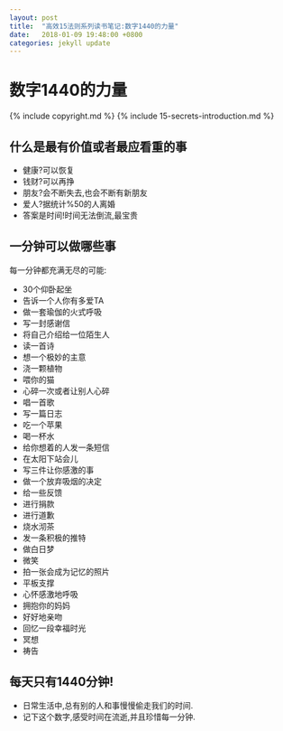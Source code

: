 ```yaml
---
layout: post
title:  "高效15法则系列读书笔记:数字1440的力量"
date:   2018-01-09 19:48:00 +0800
categories: jekyll update
---
```


# 数字1440的力量 #

{% include copyright.md %}
{% include 15-secrets-introduction.md %}

## 什么是最有价值或者最应看重的事 ##

  * 健康?可以恢复
  * 钱财?可以再挣
  * 朋友?会不断失去,也会不断有新朋友
  * 爱人?据统计%50的人离婚
  * 答案是时间!时间无法倒流,最宝贵

## 一分钟可以做哪些事 ##

每一分钟都充满无尽的可能:

  * 30个仰卧起坐
  * 告诉一个人你有多爱TA
  * 做一套瑜伽的火式呼吸
  * 写一封感谢信
  * 将自己介绍给一位陌生人
  * 读一首诗
  * 想一个极妙的主意
  * 浇一颗植物
  * 喂你的猫
  * 心碎一次或者让别人心碎
  * 唱一首歌
  * 写一篇日志
  * 吃一个苹果
  * 喝一杯水
  * 给你想着的人发一条短信
  * 在太阳下站会儿
  * 写三件让你感激的事
  * 做一个放弃吸烟的决定
  * 给一些反馈
  * 进行捐款
  * 进行道歉
  * 烧水沏茶
  * 发一条积极的推特
  * 做白日梦
  * 微笑
  * 拍一张会成为记忆的照片
  * 平板支撑
  * 心怀感激地呼吸
  * 拥抱你的妈妈
  * 好好地亲吻
  * 回忆一段幸福时光
  * 冥想
  * 祷告

## 每天只有1440分钟! ##

  * 日常生活中,总有别的人和事慢慢偷走我们的时间.
  * 记下这个数字,感受时间在流逝,并且珍惜每一分钟.
